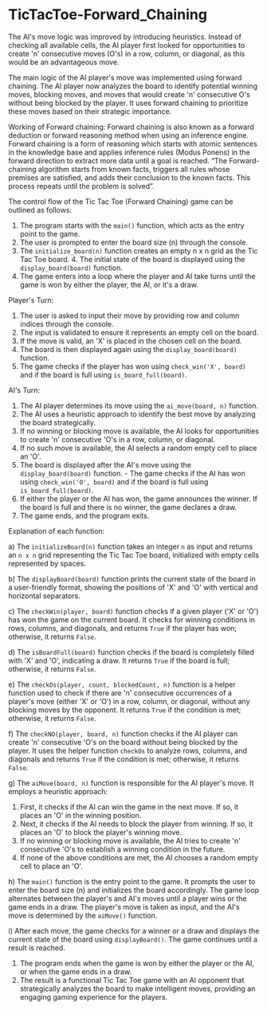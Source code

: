 # TicTacToe-Forward_Chaining

The AI's move logic was improved by introducing heuristics. 
Instead of checking all available cells, the AI player first looked for opportunities to create 'n' consecutive moves (O's) in a row, column, or diagonal, as this would be an advantageous move.

The main logic of the AI player's move was implemented using forward chaining. The AI player now analyzes the board to identify potential winning moves, blocking moves, and moves that would create 'n' consecutive O's without being blocked by the player. It uses forward chaining to prioritize these moves based on their strategic importance.

Working of Forward chaining:
Forward chaining is also known as a forward deduction or forward reasoning method when using an inference engine. Forward chaining is a form of reasoning which starts with atomic sentences in the knowledge base and applies inference rules (Modus Ponens) in the forward direction to extract more data until a goal is reached.
“The Forward-chaining algorithm starts from known facts, triggers all rules whose premises are satisfied, and adds their conclusion to the known facts. This process repeats until the problem is solved”.

The control flow of the Tic Tac Toe (Forward Chaining) game can be outlined as follows:
1. The program starts with the `main()` function, which acts as the entry point to the game.
2. The user is prompted to enter the board size (n) through the console.
3. The `initialize_board(n)` function creates an empty n x n grid as the Tic Tac Toe board. 4. The initial state of the board is displayed using the `display_board(board)` function.
4. The game enters into a loop where the player and AI take turns until the game is won by either the player, the AI, or it's a draw.

Player's Turn:
1. The user is asked to input their move by providing row and column indices through the console.
2. The input is validated to ensure it represents an empty cell on the board.
3. If the move is valid, an 'X' is placed in the chosen cell on the board.
4. The board is then displayed again using the `display_board(board)` function.
5. The game checks if the player has won using `check_win('X', board)` and if the board is full using `is_board_full(board)`.

AI's Turn:
1. The AI player determines its move using the `ai_move(board, n)` function.
2. The AI uses a heuristic approach to identify the best move by analyzing the board strategically.
3. If no winning or blocking move is available, the AI looks for opportunities to create 'n' consecutive 'O's in a row, column, or diagonal.
4. If no such move is available, the AI selects a random empty cell to place an 'O'.
5. The board is displayed after the AI's move using the `display_board(board)` function. - The game checks if the AI has won using `check_win('O', board)` and if the board is
full using `is_board_full(board)`.
6. If either the player or the AI has won, the game announces the winner. If the board is full and there is no winner, the game declares a draw.
7. The game ends, and the program exits.

Explanation of each function:

  a) The `initializeBoard(n)` function takes an integer `n` as input and returns an `n x n` grid representing the Tic Tac Toe board, initialized with empty cells represented by spaces.
  
  b) The `displayBoard(board)` function prints the current state of the board in a user-friendly format, showing the positions of 'X' and 'O' with vertical and horizontal separators.
  
  c) The `checkWin(player, board)` function checks if a given player ('X' or 'O') has won the game on the current board. It checks for winning conditions in rows, columns, and  diagonals, and returns `True` if the player has won; otherwise, it returns `False`.
  
  d) The `isBoardFull(board)` function checks if the board is completely filled with 'X' and 'O', indicating a draw. It returns `True` if the board is full; otherwise, it returns `False`.
  
  e) The `checkOs(player, count, blockedCount, n)` function is a helper function used to check if there are 'n' consecutive occurrences of a player's move (either 'X' or 'O') in a row, column, or diagonal, without any blocking moves by the opponent. It returns `True` if the condition is met; otherwise, it returns `False`.
  
  f) The `checkNO(player, board, n)` function checks if the AI player can create 'n' consecutive 'O's on the board without being blocked by the player. It uses the helper function `checkOs` to analyze rows, columns, and diagonals and returns `True` if the condition is met; otherwise, it returns `False`.
  
  g) The `aiMove(board, n)` function is responsible for the AI player's move. It employs a heuristic approach:
  1. First, it checks if the AI can win the game in the next move. If so, it places an 'O' in the winning position.
  2. Next, it checks if the AI needs to block the player from winning. If so, it places an 'O' to block the player's winning move.
  3. If no winning or blocking move is available, the AI tries to create 'n' consecutive 'O's to establish a winning condition in the future.
  4. If none of the above conditions are met, the AI chooses a random empty cell to place an 'O'.
    
h) The `main()` function is the entry point to the game. It prompts the user to enter the board size (n) and initializes the board accordingly. The game loop alternates between the player's and AI's moves until a player wins or the game ends in a draw. The player's move is taken as input, and the AI's move is determined by the `aiMove()` function.

i) After each move, the game checks for a winner or a draw and displays the current state of the board using `displayBoard()`. The game continues until a result is reached.
  1. The program ends when the game is won by either the player or the AI, or when the game ends in a draw.
  2. The result is a functional Tic Tac Toe game with an AI opponent that strategically analyzes the board to make intelligent moves, providing an engaging gaming experience for the         players.
